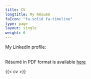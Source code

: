 ```yaml
---
title: CV
longtitle: My Résumé
faIcon: "fa-solid fa-timeline"
type: page
layout: single
weight: 6
---
```


My LinkedIn profile: [<span class="fab fa-linkedin fa-2xl" title="My Linkedin profile" aria-hidden="true"></a></span>](https://www.linkedin.com/in/henry-leung-2664b3259/)
<br>
<br>
<div id="pdf-container">
<object class="pdf" data="/assets/resume_pdf/Resume_HWLeung.pdf" width="100%" height="800">Résumé in PDF format is available <a href="/assets/resume_pdf/Resume_HWLeung.pdf">here</a>
</object>
</div>

<!-- Warning text for mobile devices -->
<div id="mobile-warning" style="display: None">
Résumé in PDF format is available <a href="/assets/resume_pdf/Resume_HWLeung.pdf">here</a>
</div>


{{< cv >}}
